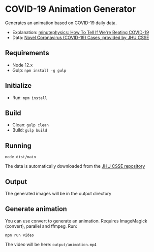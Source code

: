 # COVID-19 Animation Generator

Generates an animation based on COVID-19 daily data.

- Explanation: [minutephysics: How To Tell If We're Beating COVID-19](https://www.youtube.com/watch?v=54XLXg4fYsc)
- Data: [Novel Coronavirus (COVID-19) Cases, provided by JHU CSSE](https://github.com/CSSEGISandData/COVID-19)

## Requirements

- Node 12.x
- Gulp: ```npm install -g gulp```

## Initialize

- Run: ```npm install```

## Build

- Clean: ```gulp clean```
- Build: ```gulp build```

## Running

```node dist/main```

The data is automatically downloaded from the [JHU CSSE repository](https://github.com/CSSEGISandData/COVID-19)

## Output

The generated images will be in the output directory

## Generate animation

You can use convert to generate an animation. Requires ImageMagick (convert), parallel and ffmpeg. Run:

```
npm run video
```

The video will be here: ```output/animation.mp4```
